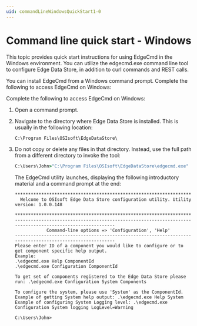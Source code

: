 ```yaml
---
uid: commandLineWindowsQuickStart1-0
---
```


# Command line quick start - Windows

This topic provides quick start instructions for using EdgeCmd in the Windows environment. You can utilize the edgecmd.exe command line tool to configure Edge Data Store, in addition to curl commands and REST calls. 

You can install EdgeCmd from a Windows command prompt. Complete the following to access EdgeCmd on Windows:


Complete the following to access EdgeCmd on Windows:

1. Open a command prompt.
2. Navigate to the directory where Edge Data Store is installed. This is usually in the following location:

   ```cmd
   C:\Program Files\OSIsoft\EdgeDataStore\
   ```

3. Do not copy or delete any files in that directory. Instead, use the full path from a different directory to invoke the tool:

   ```cmd
   C:\Users\John>"C:\Program Files\OSIsoft\EdgeDataStore\edgecmd.exe" Help
   ```
   The EdgeCmd utility launches, displaying the following introductory material and a command prompt at the end:
   
   ```
   ************************************************************************************************************************
     Welcome to OSIsoft Edge Data Store configuration utility. Utility version: 1.0.0.148

   ************************************************************************************************************************
   ---------------------------------------------------------------------------------------------------------
               Command-line options => 'Configuration', 'Help'
   ---------------------------------------------------------------------------------------------------------
   Please enter ID of a component you would like to configure or to get component specific help output.
   Example:
   .\edgecmd.exe Help ComponentId
   .\edgecmd.exe Configuration ComponentId

   To get set of components registered to the Edge Data Store please run: .\edgecmd.exe Configuration System Components

   To configure the system, please use 'System' as the ComponentId.
   Example of getting System help output: .\edgecmd.exe Help System
   Example of configuring System Logging level: .\edgecmd.exe Configuration System logging LogLevel=Warning

   C:\Users\John>
   ```

